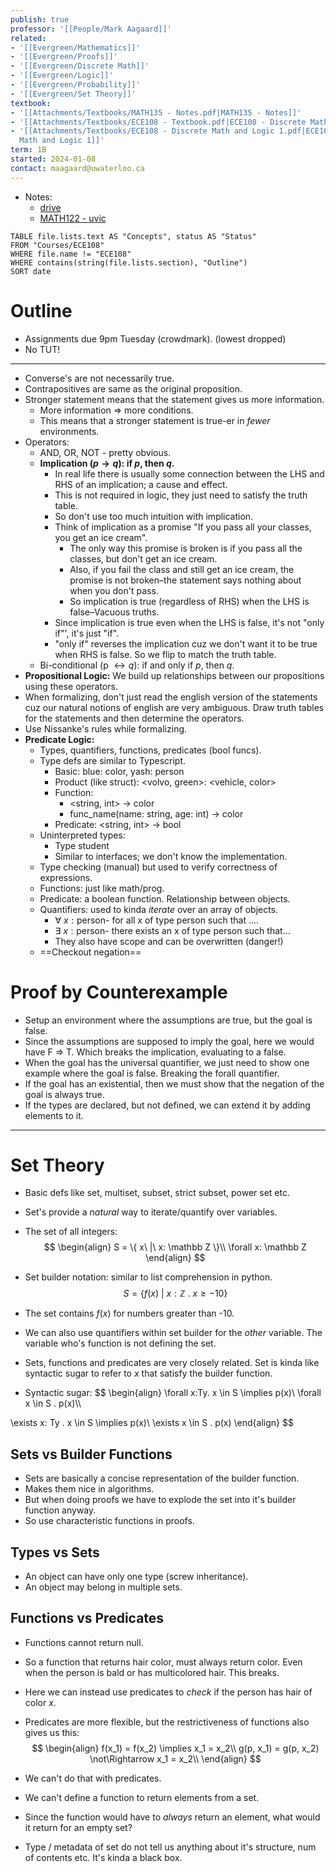 ```yaml
---
publish: true
professor: '[[People/Mark Aagaard]]'
related:
- '[[Evergreen/Mathematics]]'
- '[[Evergreen/Proofs]]'
- '[[Evergreen/Discrete Math]]'
- '[[Evergreen/Logic]]'
- '[[Evergreen/Probability]]'
- '[[Evergreen/Set Theory]]'
textbook:
- '[[Attachments/Textbooks/MATH135 - Notes.pdf|MATH135 - Notes]]'
- '[[Attachments/Textbooks/ECE108 - Textbook.pdf|ECE108 - Discrete Math]]'
- '[[Attachments/Textbooks/ECE108 - Discrete Math and Logic 1.pdf|ECE108 - Discrete
  Math and Logic 1]]'
term: 1B
started: 2024-01-08
contact: maagaard@uwaterloo.ca
---
```


- Notes:
	- [drive](https://drive.google.com/drive/folders/1PtND3V40NKXM4WpcmSbw7b-55PD3Rtr8)
	- [MATH122 - uvic](https://www.math.uvic.ca/faculty/gmacgill/LFNotes/)

```dataview
TABLE file.lists.text AS "Concepts", status AS "Status"
FROM "Courses/ECE108"
WHERE file.name != "ECE108"
WHERE contains(string(file.lists.section), "Outline")
SORT date
```

# Outline
- Assignments due 9pm Tuesday (crowdmark). (lowest dropped)
- No TUT!

---
- Converse's are not necessarily true.
- Contrapositives are same as the original proposition.
- Stronger statement means that the statement gives us more information.
	- More information => more conditions.
	- This means that a stronger statement is true-er in _fewer_ environments.
- Operators:
	- AND, OR, NOT - pretty obvious.
	- **Implication ($p \to q$): if $p$, then $q$.**
		- In real life there is usually some connection between the LHS and RHS of an implication; a cause and effect.
		- This is not required in logic, they just need to satisfy the truth table.
		- So don't use too much intuition with implication.
		- Think of implication as a promise "If you pass all your classes, you get an ice cream".
			- The only way this promise is broken is if you pass all the classes, but don't get an ice cream.
			- Also, if you fail the class and still get an ice cream, the promise is not broken–the statement says nothing about when you don't pass.
			- So implication is true (regardless of RHS) when the LHS is false–Vacuous truths.
		- Since implication is true even when the LHS is false, it's not "only if"', it's just "if".
		- "only if" reverses the implication cuz we don't want it to be true when RHS is false. So we flip to match the truth table.
	- Bi-conditional (p $\leftrightarrow q$): if and only if $p$, then $q$.
- **Propositional Logic:** We build up relationships between our propositions using these operators.
- When formalizing, don't just read the english version of the statements cuz our natural notions of english are very ambiguous. Draw truth tables for the statements and then determine the operators.
- Use Nissanke's rules while formalizing.
- **Predicate Logic:**
	- Types, quantifiers, functions, predicates (bool funcs).
	- Type defs are similar to Typescript.
		- Basic: blue: color, yash: person
		- Product (like struct): <volvo, green>: <vehicle, color>
		- Function:
			- <string, int> $\to$ color
			- func_name(name: string, age: int) $\to$ color
		- Predicate: <string, int> $\to$ bool
	- Uninterpreted types:
		- Type student
		- Similar to interfaces; we don't know the implementation.
	- Type checking (manual) but used to verify correctness of expressions.
	- Functions: just like math/prog.
	- Predicate: a boolean function. Relationship between objects.
	- Quantifiers: used to kinda _iterate_ over an array of objects.
		- $\forall\ x: \text{person}$- for all $x$ of type person such that ....
		- $\exists\ x: \text{person}$- there exists an x of type person such that...
		- They also have scope and can be overwritten (danger!)
	- ==Checkout negation==

# Proof by Counterexample
- Setup an environment where the assumptions are true, but the goal is false.
- Since the assumptions are supposed to imply the goal, here we would have F => T. Which breaks the implication, evaluating to a false.
- When the goal has the universal quantifier, we just need to show one example where the goal is false. Breaking the forall quantifier.
- If the goal has an existential, then we must show that the negation of the goal is always true.
- If the types are declared, but not defined, we can extend it by adding elements to it.

---
# Set Theory
- Basic defs like set, multiset, subset, strict subset, power set etc.

- Set's provide a _natural_ way to iterate/quantify over variables.
- The set of all integers:
$$
\begin{align}
S = \{ x\ |\ x: \mathbb Z \}\\
\forall x: \mathbb Z
\end{align}
$$
- Set builder notation: similar to list comprehension in python.
$$
S = \{ f(x)\ |\ x: \mathbb Z\ .\ x \ge -10 \}
$$
- The set contains $f(x)$ for numbers greater than -10.
- We can also use quantifiers within set builder for the _other_ variable. The variable who's function is not defining the set.

- Sets, functions and predicates are very closely related. Set is kinda like syntactic sugar to refer to $x$ that satisfy the builder function.

- Syntactic sugar:
$$
\begin{align}
\forall x:Ty. x \in S \implies p(x)\\
\forall x \in S . p(x)\\\\

\exists x: Ty . x \in S \implies p(x)\\
\exists x \in S . p(x)
\end{align}
$$

## Sets vs Builder Functions
- Sets are basically a concise representation of the builder function.
- Makes them nice in algorithms.
- But when doing proofs we have to explode the set into it's builder function anyway.
- So use characteristic functions in proofs.

## Types vs Sets
- An object can have only one type (screw inheritance).
- An object may belong in multiple sets.

## Functions vs Predicates
- Functions cannot return null.
- So a function that returns hair color, must always return color. Even when the person is bald or has multicolored hair. This breaks.
- Here we can instead use predicates to _check_ if the person has hair of color _x_.
- Predicates are more flexible, but the restrictiveness of functions also gives us this:
$$
\begin{align}
f(x_1) = f(x_2) \implies x_1 = x_2\\
g(p, x_1) = g(p, x_2) \not\Rightarrow x_1 = x_2\\
\end{align}
$$
- We can't do that with  predicates.

- We can't define a function to return elements from a set.
- Since the function would have to _always_ return an element, what would it return for an empty set?

- Type / metadata of set do not tell us anything about it's structure, num of contents etc. It's kinda a black box.